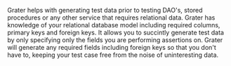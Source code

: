 Grater helps with generating test data prior to testing DAO's, stored procedures or any other service that requires relational data. Grater has knowledge of your relational database model including required columns, primary keys and foreign keys. It allows you to succintly generate test data by only specifying only the fields you are performing assertions on. Grater will generate any required fields including foreign keys so that you don't have to, keeping your test case free from the noise of uninteresting data.
